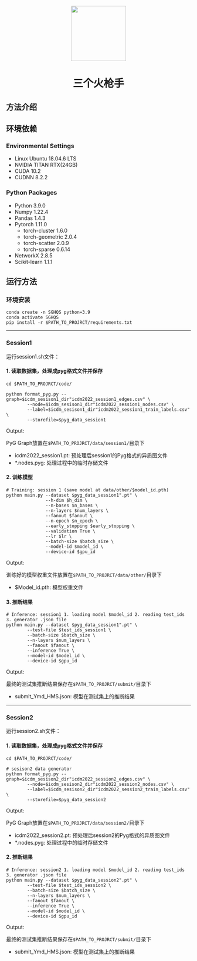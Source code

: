  <p align="center">
    <img src="https://www.hualigs.cn/image/6300e0e23c6f1.jpg" height="150">
</p>

<h1 align="center">
    三个火枪手
</h1>

## 方法介绍


## 环境依赖

### Environmental Settings
- Linux Ubuntu 18.04.6 LTS 
- NVIDIA TITAN RTX(24GB)
- CUDA 10.2
- CUDNN 8.2.2

### Python Packages
- Python 3.9.0
- Numpy 1.22.4
- Pandas 1.4.3
- Pytorch 1.11.0
  - torch-cluster 1.6.0 
  - torch-geometric 2.0.4
  - torch-scatter 2.0.9 
  - torch-sparse 0.6.14
- NetworkX 2.8.5
- Scikit-learn 1.1.1

## 运行方法

### 环境安装

```shell
conda create -n SGHQS python=3.9
conda activate SGHQS
pip install -r $PATH_TO_PROJRCT/requirements.txt
```

---
### Session1

运行session1.sh文件：

#### 1. 读取数据集，处理成pyg格式文件并保存

```shell
cd $PATH_TO_PROJRCT/code/

python format_pyg.py --graph=$icdm_sesison1_dir"icdm2022_session1_edges.csv" \
        --node=$icdm_sesison1_dir"icdm2022_session1_nodes.csv" \
        --label=$icdm_sesison1_dir"icdm2022_session1_train_labels.csv" \
        --storefile=$pyg_data_session1
```
Output:

PyG Graph放置在`$PATH_TO_PROJRCT/data/session1/`目录下

- icdm2022_session1.pt: 预处理后session1的Pyg格式的异质图文件
- *.nodes.pyg: 处理过程中的临时存储文件

#### 2. 训练模型

```shell
# Training: session 1 (save model at data/other/$model_id.pth)
python main.py --dataset $pyg_data_session1".pt" \
               --h-dim $h_dim \
               --n-bases $n_bases \
               --n-layers $num_layers \
               --fanout $fanout \
               --n-epoch $n_epoch \
               --early_stopping $early_stopping \
               --validation True \
               --lr $lr \
               --batch-size $batch_size \
               --model-id $model_id \
               --device-id $gpu_id
```
Output:

训练好的模型权重文件放置在`$PATH_TO_PROJRCT/data/other/`目录下

- $Model_id.pth: 模型权重文件

#### 3. 推断结果

```shell
# Inference: session1 1. loading model $model_id 2. reading test_ids 3. generator .json file
python main.py --dataset $pyg_data_session1".pt" \
        --test-file $test_ids_session1 \
        --batch-size $batch_size \
        --n-layers $num_layers \
        --fanout $fanout \
        --inference True \
        --model-id $model_id \
        --device-id $gpu_id
```
Output:

最终的测试集推断结果保存在`$PATH_TO_PROJRCT/submit/`目录下

- submit_Ymd_HMS.json: 模型在测试集上的推断结果

---
### Session2

运行session2.sh文件：

#### 1. 读取数据集，处理成pyg格式文件并保存

```shell
cd $PATH_TO_PROJRCT/code/

# sesison2 data generator
python format_pyg.py --graph=$icdm_sesison2_dir"icdm2022_session2_edges.csv" \
        --node=$icdm_sesison2_dir"icdm2022_session2_nodes.csv" \
        --label=$icdm_sesison2_dir"icdm2022_session2_train_labels.csv" \
        --storefile=$pyg_data_session2
```
Output:

PyG Graph放置在`$PATH_TO_PROJRCT/data/session2/`目录下

- icdm2022_session2.pt: 预处理后session2的Pyg格式的异质图文件
- *.nodes.pyg: 处理过程中的临时存储文件

#### 2. 推断结果

```shell
# Inference: session2 1. loading model $model_id 2. reading test_ids 3. generator .json file
python main.py --dataset $pyg_data_session2".pt" \
        --test-file $test_ids_session2 \
        --batch-size $batch_size \
        --n-layers $num_layers \
        --fanout $fanout \
        --inference True \
        --model-id $model_id \
        --device-id $gpu_id
```
Output:

最终的测试集推断结果保存在`$PATH_TO_PROJRCT/submit/`目录下

- submit_Ymd_HMS.json: 模型在测试集上的推断结果

